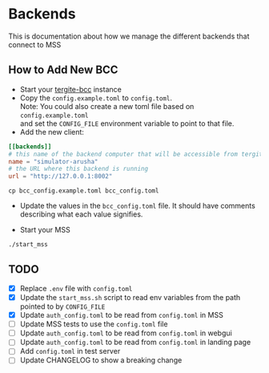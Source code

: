# Backends

This is documentation about how we manage the different backends that connect to MSS

## How to Add New BCC

- Start your [tergite-bcc](https://github.com/tergite/tergite-bcc) instance
- Copy the `config.example.toml` to `config.toml`.  
  Note: You could also create a new toml file based on `config.example.toml`  
  and set the `CONFIG_FILE` environment variable to point to that file.
- Add the new client:

```toml
[[backends]]
# this name of the backend computer that will be accessible from tergite.qiskit and from webGUI
name = "simulator-arusha"
# the URL where this backend is running
url = "http://127.0.0.1:8002"
```

```shell
cp bcc_config.example.toml bcc_config.toml
```

- Update the values in the `bcc_config.toml` file. It should have comments describing what each value signifies.

- Start your MSS

```shell
./start_mss
```

## TODO

- [x] Replace `.env` file with `config.toml`
- [x] Update the `start_mss.sh` script to read env variables from the path pointed to by `CONFIG_FILE`
- [x] Update `auth_config.toml` to be read from `config.toml` in MSS
- [ ] Update MSS tests to use the `config.toml` file
- [ ] Update `auth_config.toml` to be read from `config.toml` in webgui
- [ ] Update `auth_config.toml` to be read from `config.toml` in landing page
- [ ] Add `config.toml` in test server
- [ ] Update CHANGELOG to show a breaking change